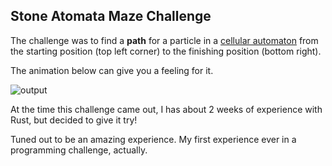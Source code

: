## Stone Atomata Maze Challenge

The challenge was to find a **path** for a particle in a [cellular automaton](https://en.wikipedia.org/wiki/Cellular_automaton) from the starting position (top left corner) to the finishing position (bottom right).

The animation below can give you a feeling for it.

![output](https://user-images.githubusercontent.com/60227644/231525170-a8f50963-3279-4739-bc48-06849ccb0ef8.gif)

At the time this challenge came out, I has about 2 weeks of experience with Rust, but decided to give it try!

Tuned out to be an amazing experience. My first experience ever in a programming challenge, actually.
